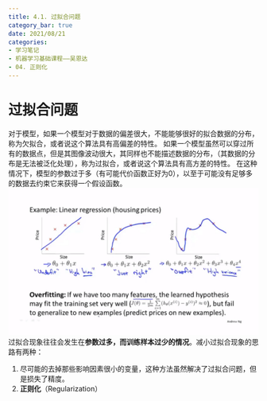 ```yaml
---
title: 4.1. 过拟合问题
category_bar: true
date: 2021/08/21
categories: 
- 学习笔记
- 机器学习基础课程——吴恩达
- 04. 正则化
---
```

# 过拟合问题 
对于模型，如果一个模型对于数据的偏差很大，不能能够很好的拟合数据的分布，称为欠拟合，或者说这个算法具有高偏差的特性。 如果一个模型虽然可以穿过所有的数据点，但是其图像波动很大，其同样也不能描述数据的分布，（其数据的分布是无法被泛化处理），称为过拟合，或者说这个算法具有高方差的特性。 在这种情况下，模型的参数过于多（有可能代价函数正好为0），以至于可能没有足够多的数据去约束它来获得一个假设函数。  
![](https://raw.githubusercontent.com/l61012345/Pic/master/img/20201224205854.png)
过拟合现象往往会发生在**参数过多，而训练样本过少的情况**。减小过拟合现象的思路有两种：  

1. 尽可能的去掉那些影响因素很小的变量，这种方法虽然解决了过拟合问题，但是损失了精度。  
2. **正则化**（Regularization）  






